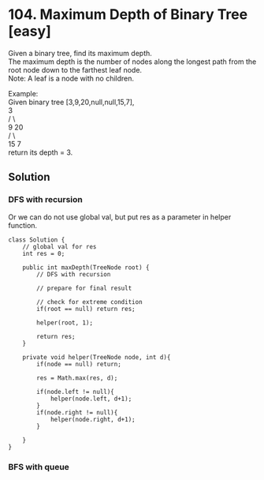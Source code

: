 # 104. Maximum Depth of Binary Tree [easy]     
Given a binary tree, find its maximum depth.    
The maximum depth is the number of nodes along the longest path from the root node down to the farthest leaf node.     
Note: A leaf is a node with no children.     

Example:    
Given binary tree [3,9,20,null,null,15,7],   
    3    
   / \   
  9  20   
    /  \   
   15   7   
return its depth = 3.    

## Solution     

### DFS with recursion    
Or we can do not use global val, but put res as a parameter in helper function.    

```
class Solution {
    // global val for res
    int res = 0;
    
    public int maxDepth(TreeNode root) {
        // DFS with recursion
        
        // prepare for final result
        
        // check for extreme condition
        if(root == null) return res;
        
        helper(root, 1);
        
        return res;
    }
    
    private void helper(TreeNode node, int d){
        if(node == null) return;
        
        res = Math.max(res, d);
        
        if(node.left != null){
            helper(node.left, d+1);
        }
        if(node.right != null){
            helper(node.right, d+1);
        }
        
    }
}

```

### BFS with queue    










